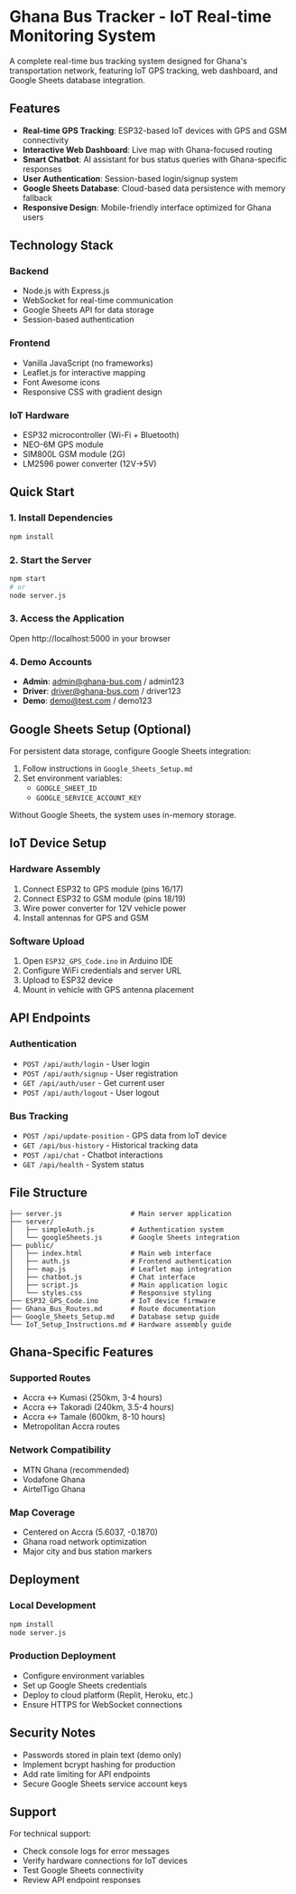 # Ghana Bus Tracker - IoT Real-time Monitoring System

A complete real-time bus tracking system designed for Ghana's transportation network, featuring IoT GPS tracking, web dashboard, and Google Sheets database integration.

## Features

- **Real-time GPS Tracking**: ESP32-based IoT devices with GPS and GSM connectivity
- **Interactive Web Dashboard**: Live map with Ghana-focused routing
- **Smart Chatbot**: AI assistant for bus status queries with Ghana-specific responses
- **User Authentication**: Session-based login/signup system
- **Google Sheets Database**: Cloud-based data persistence with memory fallback
- **Responsive Design**: Mobile-friendly interface optimized for Ghana users

## Technology Stack

### Backend
- Node.js with Express.js
- WebSocket for real-time communication
- Google Sheets API for data storage
- Session-based authentication

### Frontend
- Vanilla JavaScript (no frameworks)
- Leaflet.js for interactive mapping
- Font Awesome icons
- Responsive CSS with gradient design

### IoT Hardware
- ESP32 microcontroller (Wi-Fi + Bluetooth)
- NEO-6M GPS module
- SIM800L GSM module (2G)
- LM2596 power converter (12V→5V)

## Quick Start

### 1. Install Dependencies
```bash
npm install
```

### 2. Start the Server
```bash
npm start
# or
node server.js
```

### 3. Access the Application
Open http://localhost:5000 in your browser

### 4. Demo Accounts
- **Admin**: admin@ghana-bus.com / admin123
- **Driver**: driver@ghana-bus.com / driver123  
- **Demo**: demo@test.com / demo123

## Google Sheets Setup (Optional)

For persistent data storage, configure Google Sheets integration:

1. Follow instructions in `Google_Sheets_Setup.md`
2. Set environment variables:
   - `GOOGLE_SHEET_ID`
   - `GOOGLE_SERVICE_ACCOUNT_KEY`

Without Google Sheets, the system uses in-memory storage.

## IoT Device Setup

### Hardware Assembly
1. Connect ESP32 to GPS module (pins 16/17)
2. Connect ESP32 to GSM module (pins 18/19)
3. Wire power converter for 12V vehicle power
4. Install antennas for GPS and GSM

### Software Upload
1. Open `ESP32_GPS_Code.ino` in Arduino IDE
2. Configure WiFi credentials and server URL
3. Upload to ESP32 device
4. Mount in vehicle with GPS antenna placement

## API Endpoints

### Authentication
- `POST /api/auth/login` - User login
- `POST /api/auth/signup` - User registration
- `GET /api/auth/user` - Get current user
- `POST /api/auth/logout` - User logout

### Bus Tracking
- `POST /api/update-position` - GPS data from IoT device
- `GET /api/bus-history` - Historical tracking data
- `POST /api/chat` - Chatbot interactions
- `GET /api/health` - System status

## File Structure

```
├── server.js                 # Main server application
├── server/
│   ├── simpleAuth.js         # Authentication system
│   └── googleSheets.js       # Google Sheets integration
├── public/
│   ├── index.html            # Main web interface
│   ├── auth.js               # Frontend authentication
│   ├── map.js                # Leaflet map integration
│   ├── chatbot.js            # Chat interface
│   ├── script.js             # Main application logic
│   └── styles.css            # Responsive styling
├── ESP32_GPS_Code.ino        # IoT device firmware
├── Ghana_Bus_Routes.md       # Route documentation
├── Google_Sheets_Setup.md    # Database setup guide
└── IoT_Setup_Instructions.md # Hardware assembly guide
```

## Ghana-Specific Features

### Supported Routes
- Accra ↔ Kumasi (250km, 3-4 hours)
- Accra ↔ Takoradi (240km, 3.5-4 hours)  
- Accra ↔ Tamale (600km, 8-10 hours)
- Metropolitan Accra routes

### Network Compatibility
- MTN Ghana (recommended)
- Vodafone Ghana
- AirtelTigo Ghana

### Map Coverage
- Centered on Accra (5.6037, -0.1870)
- Ghana road network optimization
- Major city and bus station markers

## Deployment

### Local Development
```bash
npm install
node server.js
```

### Production Deployment
- Configure environment variables
- Set up Google Sheets credentials
- Deploy to cloud platform (Replit, Heroku, etc.)
- Ensure HTTPS for WebSocket connections

## Security Notes

- Passwords stored in plain text (demo only)
- Implement bcrypt hashing for production
- Add rate limiting for API endpoints
- Secure Google Sheets service account keys

## Support

For technical support:
- Check console logs for error messages
- Verify hardware connections for IoT devices
- Test Google Sheets connectivity
- Review API endpoint responses
